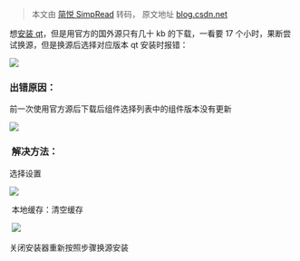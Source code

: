 > 本文由 [简悦 SimpRead](http://ksria.com/simpread/) 转码， 原文地址 [blog.csdn.net](https://blog.csdn.net/shuangzhi233/article/details/131870655)

想[安装 qt](https://so.csdn.net/so/search?q=%E5%AE%89%E8%A3%85qt&spm=1001.2101.3001.7020)，但是用官方的国外源只有几十 kb 的下载，一看要 17 个小时，果断尝试换源，但是换源后选择对应版本 qt 安装时报错：

![](https://i-blog.csdnimg.cn/blog_migrate/a72335d79341bdae2925c0871197644c.png)

### 出错原因：

前一次使用官方源后下载后组件选择列表中的组件版本没有更新

![](https://i-blog.csdnimg.cn/blog_migrate/a6a9bbf160b9a314bab0ea46b9798bed.png)

###  解决方法：

选择设置

![](https://i-blog.csdnimg.cn/blog_migrate/28d88b4f027fab6f621aca4a8e7834aa.png)

 本地缓存：清空缓存

 ![](https://i-blog.csdnimg.cn/blog_migrate/58382379f3e0f78d856a30c1325faba4.png)

关闭安装器重新按照步骤换源安装